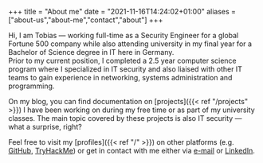 +++
title = "About me"
date = "2021-11-16T14:24:02+01:00"
aliases = ["about-us","about-me","contact","about"]
+++

Hi, I am Tobias — working full-time as a Security Engineer for a global Fortune 500 company while also attending university in my final year for a Bachelor of Science degree in IT here in Germany.  
Prior to my current position, I completed a 2.5 year computer science program where I specialized in IT security and also liaised with other IT teams to gain experience in networking, systems administration and programming.

On my blog, you can find documentation on [projects]({{< ref "/projects" >}}) I have been working on during my free time or as part of my university classes. The main topic covered by these projects is also IT security — what a surprise, right?

Feel free to visit my [profiles]({{< ref "/" >}}) on other platforms (e.g. [GitHub](https://github.com/zPseudonym), [TryHackMe](https://tryhackme.com/p/zPseudonym)) or get in contact with me either via [e-mail](mailto:zpseudonym@protonmail.com) or [LinkedIn](https://www.linkedin.com/in/tobias-heckener/).